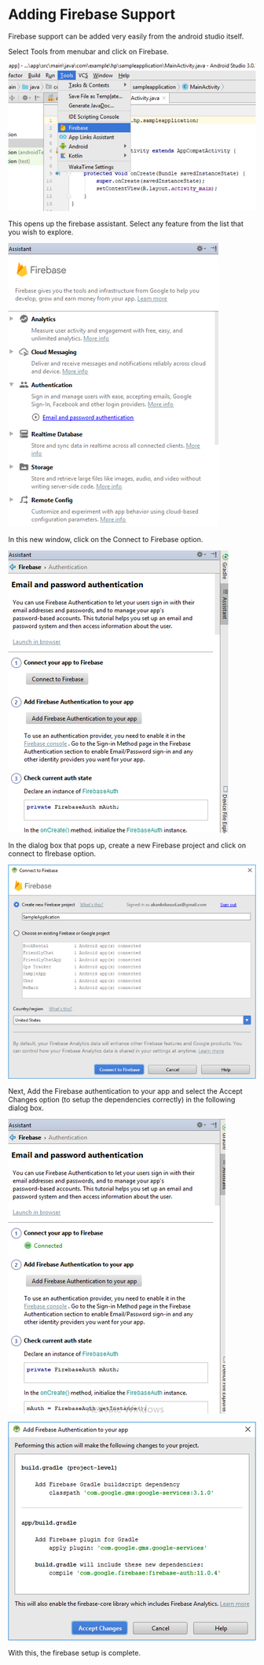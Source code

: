 # Adding Firebase Support

Firebase support can be added very easily from the android studio itself.

Select Tools from menubar and click on Firebase.

![](./images/ConnectToFirebase1.png)

This opens up the firebase assistant. Select any feature from the list that you wish to explore.

![](./images/ConnectToFirebase2.png)

In this new window, click on the Connect to Firebase option.

![](./images/ConnectToFirebase3.png)

In the dialog box that pops up, create a new Firebase project and click on connect to fIrebase option.

![](./images/ConnectToFirebase4.png)

Next, Add the Firebase authentication to your app and select the Accept Changes option (to setup the dependencies correctly) in the following dialog box.

![](./images/ConnectToFirebase5.png)

![](./images/ConnectToFirebase6.png)
     
With this, the firebase setup is complete.


